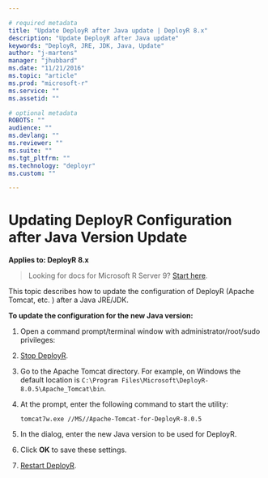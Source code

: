 ```yaml
---

# required metadata
title: "Update DeployR after Java update | DeployR 8.x"
description: "Update DeployR after Java update"
keywords: "DeployR, JRE, JDK, Java, Update"
author: "j-martens"
manager: "jhubbard"
ms.date: "11/21/2016"
ms.topic: "article"
ms.prod: "microsoft-r"
ms.service: ""
ms.assetid: ""

# optional metadata
ROBOTS: ""
audience: ""
ms.devlang: ""
ms.reviewer: ""
ms.suite: ""
ms.tgt_pltfrm: ""
ms.technology: "deployr"
ms.custom: ""

---
```


# Updating DeployR Configuration after Java Version Update

**Applies to: DeployR 8.x**

>Looking for docs for Microsoft R Server 9? [Start here](operationalize/about.md).

This topic describes how to update the configuration of DeployR (Apache Tomcat, etc. ) after a Java JRE/JDK.


**To update the configuration for the new Java version:**

1. Open a command prompt/terminal window with administrator/root/sudo privileges:

1. [Stop DeployR](deployr-common-administration-tasks.md#startstop).

1. Go to the Apache Tomcat directory. For example, on Windows the default location is `C:\Program Files\Microsoft\DeployR-8.0.5\Apache_Tomcat\bin`.

1. At the prompt, enter the following command to start the utility:
   ```
   tomcat7w.exe //MS//Apache-Tomcat-for-DeployR-8.0.5
   ```

1. In the dialog, enter the new Java version to be used for DeployR.
 
1. Click **OK** to save these settings.

1. [Restart DeployR](deployr-common-administration-tasks.md#startstop).
 

